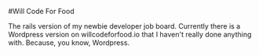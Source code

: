 #Will Code For Food

The rails version of my newbie developer job board. Currently there is a Wordpress version on willcodeforfood.io that I haven't really done anything with. Because, you know, Wordpress.